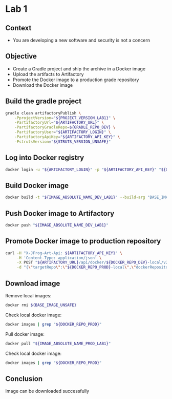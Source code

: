 # Lab 1

## Context

- You are developing a new software and security is not a concern

## Objective

- Create a Gradle project and ship the archive in a Docker image
- Upload the artifacts to Artifactory
- Promote the Docker image to a production grade repository
- Download the Docker image

## Build the gradle project

```bash
gradle clean artifactoryPublish \
    -PprojectVersion="${PROJECT_VERSION_LAB1}" \
    -PartifactoryUrl="${ARTIFACTORY_URL}" \
    -PartifactoryGradleRepo=${GRADLE_REPO_DEV} \
    -PartifactoryUser="${ARTIFACTORY_LOGIN}" \
    -PartifactoryApiKey="${ARTIFACTORY_API_KEY}" \
    -PstrutsVersion="${STRUTS_VERSION_UNSAFE}"
```

## Log into Docker registry

```bash
docker login -u "${ARTIFACTORY_LOGIN}" -p "${ARTIFACTORY_API_KEY}" "${DOCKER_REGISTRY_DEV}"
```

## Build Docker image

```bash
docker build -t "${IMAGE_ABSOLUTE_NAME_DEV_LAB1}" --build-arg "BASE_IMAGE=${BASE_IMAGE_UNSAFE}" .
```

## Push Docker image to Artifactory

```bash
docker push "${IMAGE_ABSOLUTE_NAME_DEV_LAB1}"
```

## Promote Docker image to production repository

```bash
curl -H "X-JFrog-Art-Api: ${ARTIFACTORY_API_KEY}" \
     -H 'Content-Type: application/json' \
     -X POST "${ARTIFACTORY_URL}/api/docker/${DOCKER_REPO_DEV}-local/v2/promote" \
     -d "{\"targetRepo\":\"${DOCKER_REPO_PROD}-local\",\"dockerRepository\":\"${IMAGE_NAME}\"}"
```

## Download image

Remove local images:
```bash
docker rmi ${BASE_IMAGE_UNSAFE}
```

Check local docker image:
```bash
docker images | grep "${DOCKER_REPO_PROD}"
```

Pull docker image:
```bash
docker pull "${IMAGE_ABSOLUTE_NAME_PROD_LAB1}"
```

Check local docker image:
```bash
docker images | grep "${DOCKER_REPO_PROD}"
```

## Conclusion

Image can be downloaded successfully